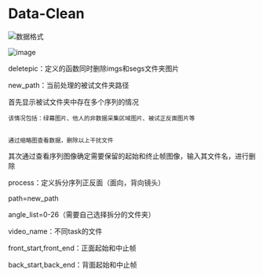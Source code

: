 # Data-Clean


![数据格式](https://user-images.githubusercontent.com/107409155/173545990-e02811bb-5132-4bfe-b081-367058e48bb4.png)

![image](https://user-images.githubusercontent.com/107409155/174745031-e734aa3f-e287-4c5e-8665-80e9ec380a72.png)


deletepic：定义的函数同时删除imgs和segs文件夹图片

new_path：当前处理的被试文件夹路径

  首先显示被试文件夹中存在多个序列的情况
  
    该情况包括：绿幕图片、他人的非数据采集区域图片、被试正反面图片等

    
    通过缩略图查看数据，删除以上干扰文件
    
  其次通过查看序列图像确定需要保留的起始和终止帧图像，输入其文件名，进行删除
  

process：定义拆分序列正反面（面向，背向镜头）
  
path=new_path

angle_list=0-26（需要自己选择拆分的文件夹）

video_name：不同task的文件

front_start,front_end：正面起始和中止帧

back_start,back_end：背面起始和中止帧
